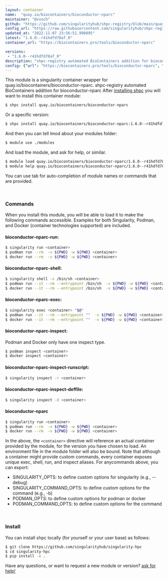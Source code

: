 ```yaml
---
layout: container
name:  "quay.io/biocontainers/bioconductor-nparc"
maintainer: "@vsoch"
github: "https://github.com/singularityhub/shpc-registry/blob/main/quay.io/biocontainers/bioconductor-nparc/container.yaml"
config_url: "https://raw.githubusercontent.com/singularityhub/shpc-registry/main/quay.io/biocontainers/bioconductor-nparc/container.yaml"
updated_at: "2022-11-07 23:56:51.990895"
latest: "1.6.0--r41hdfd78af_0"
container_url: "https://biocontainers.pro/tools/bioconductor-nparc"

versions:
 - "1.6.0--r41hdfd78af_0"
description: "shpc-registry automated BioContainers addition for bioconductor-nparc"
config: {"url": "https://biocontainers.pro/tools/bioconductor-nparc", "maintainer": "@vsoch", "description": "shpc-registry automated BioContainers addition for bioconductor-nparc", "latest": {"1.6.0--r41hdfd78af_0": "sha256:7a1e662e003082329d2d308f8d18cf91e7974c86255b4fb369bf399ec7ed1760"}, "tags": {"1.6.0--r41hdfd78af_0": "sha256:7a1e662e003082329d2d308f8d18cf91e7974c86255b4fb369bf399ec7ed1760"}, "docker": "quay.io/biocontainers/bioconductor-nparc"}
---
```


This module is a singularity container wrapper for quay.io/biocontainers/bioconductor-nparc.
shpc-registry automated BioContainers addition for bioconductor-nparc
After [installing shpc](#install) you will want to install this container module:


```bash
$ shpc install quay.io/biocontainers/bioconductor-nparc
```

Or a specific version:

```bash
$ shpc install quay.io/biocontainers/bioconductor-nparc:1.6.0--r41hdfd78af_0
```

And then you can tell lmod about your modules folder:

```bash
$ module use ./modules
```

And load the module, and ask for help, or similar.

```bash
$ module load quay.io/biocontainers/bioconductor-nparc/1.6.0--r41hdfd78af_0
$ module help quay.io/biocontainers/bioconductor-nparc/1.6.0--r41hdfd78af_0
```

You can use tab for auto-completion of module names or commands that are provided.

<br>

### Commands

When you install this module, you will be able to load it to make the following commands accessible.
Examples for both Singularity, Podman, and Docker (container technologies supported) are included.

#### bioconductor-nparc-run:

```bash
$ singularity run <container>
$ podman run --rm  -v ${PWD} -w ${PWD} <container>
$ docker run --rm  -v ${PWD} -w ${PWD} <container>
```

#### bioconductor-nparc-shell:

```bash
$ singularity shell -s /bin/sh <container>
$ podman run --it --rm --entrypoint /bin/sh  -v ${PWD} -w ${PWD} <container>
$ docker run --it --rm --entrypoint /bin/sh  -v ${PWD} -w ${PWD} <container>
```

#### bioconductor-nparc-exec:

```bash
$ singularity exec <container> "$@"
$ podman run --it --rm --entrypoint ""  -v ${PWD} -w ${PWD} <container> "$@"
$ docker run --it --rm --entrypoint ""  -v ${PWD} -w ${PWD} <container> "$@"
```

#### bioconductor-nparc-inspect:

Podman and Docker only have one inspect type.

```bash
$ podman inspect <container>
$ docker inspect <container>
```

#### bioconductor-nparc-inspect-runscript:

```bash
$ singularity inspect -r <container>
```

#### bioconductor-nparc-inspect-deffile:

```bash
$ singularity inspect -d <container>
```



#### bioconductor-nparc

```bash
$ singularity run <container>
$ podman run --rm  -v ${PWD} -w ${PWD} <container>
$ docker run --rm  -v ${PWD} -w ${PWD} <container>
```


In the above, the `<container>` directive will reference an actual container provided
by the module, for the version you have chosen to load. An environment file in the
module folder will also be bound. Note that although a container
might provide custom commands, every container exposes unique exec, shell, run, and
inspect aliases. For anycommands above, you can export:

 - SINGULARITY_OPTS: to define custom options for singularity (e.g., --debug)
 - SINGULARITY_COMMAND_OPTS: to define custom options for the command (e.g., -b)
 - PODMAN_OPTS: to define custom options for podman or docker
 - PODMAN_COMMAND_OPTS: to define custom options for the command

<br>

### Install

You can install shpc locally (for yourself or your user base) as follows:

```bash
$ git clone https://github.com/singularityhub/singularity-hpc
$ cd singularity-hpc
$ pip install -e .
```

Have any questions, or want to request a new module or version? [ask for help!](https://github.com/singularityhub/singularity-hpc/issues)